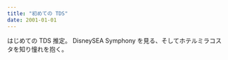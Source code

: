 ```yaml
---
title: "初めての TDS"
date: 2001-01-01
---
```


はじめての TDS 推定。
DisneySEA Symphony を見る、そしてホテルミラコスタを知り憧れを抱く。